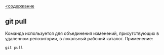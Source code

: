 [<содержание](./readme.md)
## git pull

Команда  используется для объединения изменений, присутствующих в удаленном репозитории, в локальный рабочий каталог. Применение:

`git pull`
